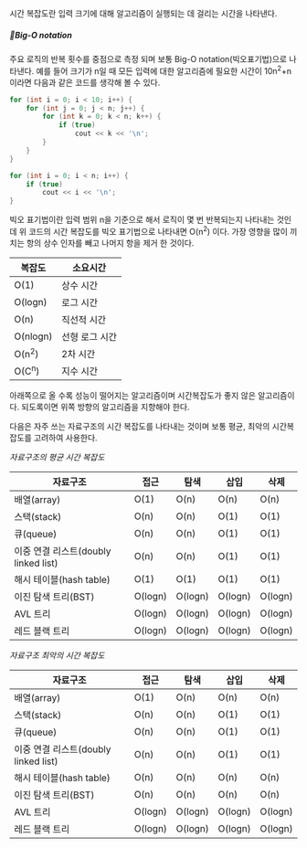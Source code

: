 시간 복잡도란 입력 크기에 대해 알고리즘이 실행되는 데 걸리는 시간을 나타낸다. 
##### Big-O notation
주요 로직의 반복 횟수를 중점으로 측정 되며 보통 Big-O notation(빅오표기법)으로 나타낸다. 예를 들어 크기가 n일 때 모든 입력에 대한 알고리즘에 필요한 시간이 10n<sup>2</sup>+n 이라면 다음과 같은 코드를 생각해 볼 수 있다.
```C++
for (int i = 0; i < 10; i++) {
    for (int j = 0; j < n; j++) {
        for (int k = 0; k < n; k++) {
            if (true) 
                cout << k << '\n';
        }
    }
}

for (int i = 0; i < n; i++) {
    if (true) 
        cout << i << '\n';
}
```

빅오 표기법이란 입력 범위 n을 기준으로 해서 로직이 몇 번 반복되는지 나타내는 것인데 위 코드의 시간 복잡도를 빅오 표기법으로 나타내면 O(n<sup>2</sup>) 이다.
가장 영향을 많이 끼치는 항의 상수 인자를 빼고 나머지 항을 제거 한 것이다.

| 복잡도              | 소요시간     |
| ---------------- | -------- |
| O(1)             | 상수 시간    |
| O(logn)          | 로그 시간    |
| O(n)             | 직선적 시간   |
| O(nlogn)         | 선형 로그 시간 |
| O(n<sup>2</sup>) | 2차 시간    |
| O(C<sup>n</sup>) | 지수 시간    |
아래쪽으로 올 수록 성능이 떨어지는 알고리즘이며 시간복잡도가 좋지 않은 알고리즘이다. 되도록이면 위쪽 방향의 알고리즘을 지향해야 한다.

다음은 자주 쓰는 자료구조의 시간 복잡도를 나타내는 것이며 보통 평균, 최악의 시간복잡도를 고려하여 사용한다.

*자료구조의 평균 시간 복잡도*

| 자료구조                          | 접근      | 탐색      | 삽입      | 삭제      |
| ----------------------------- | ------- | ------- | ------- | ------- |
| 배열(array)                     | O(1)    | O(n)    | O(n)    | O(n)    |
| 스택(stack)                     | O(n)    | O(n)    | O(1)    | O(1)    |
| 큐(queue)                      | O(n)    | O(n)    | O(1)    | O(1)    |
| 이중 연결 리스트(doubly linked list) | O(n)    | O(n)    | O(1)    | O(1)    |
| 해시 테이블(hash table)            | O(1)    | O(1)    | O(1)    | O(1)    |
| 이진 탐색 트리(BST)                 | O(logn) | O(logn) | O(logn) | O(logn) |
| AVL 트리                        | O(logn) | O(logn) | O(logn) | O(logn) |
| 레드 블랙 트리                      | O(logn) | O(logn) | O(logn) | O(logn) |
*자료구조 최악의 시간 복잡도*

| 자료구조                          | 접근      | 탐색      | 삽입      | 삭제      |
| ----------------------------- | ------- | ------- | ------- | ------- |
| 배열(array)                     | O(1)    | O(n)    | O(n)    | O(n)    |
| 스택(stack)                     | O(n)    | O(n)    | O(1)    | O(1)    |
| 큐(queue)                      | O(n)    | O(n)    | O(1)    | O(1)    |
| 이중 연결 리스트(doubly linked list) | O(n)    | O(n)    | O(1)    | O(1)    |
| 해시 테이블(hash table)            | O(n)    | O(n)    | O(n)    | O(n)    |
| 이진 탐색 트리(BST)                 | O(n)    | O(n)    | O(n)    | O(n)    |
| AVL 트리                        | O(logn) | O(logn) | O(logn) | O(logn) |
| 레드 블랙 트리                      | O(logn) | O(logn) | O(logn) | O(logn) |
